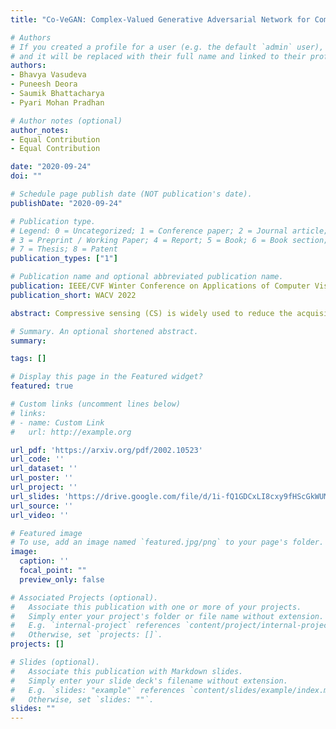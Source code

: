 ```yaml
---
title: "Co-VeGAN: Complex-Valued Generative Adversarial Network for Compressive Sensing MR Image Reconstruction"

# Authors
# If you created a profile for a user (e.g. the default `admin` user), write the username (folder name) here 
# and it will be replaced with their full name and linked to their profile.
authors:
- Bhavya Vasudeva
- Puneesh Deora
- Saumik Bhattacharya
- Pyari Mohan Pradhan

# Author notes (optional)
author_notes: 
- Equal Contribution
- Equal Contribution

date: "2020-09-24"
doi: ""

# Schedule page publish date (NOT publication's date).
publishDate: "2020-09-24"

# Publication type.
# Legend: 0 = Uncategorized; 1 = Conference paper; 2 = Journal article;
# 3 = Preprint / Working Paper; 4 = Report; 5 = Book; 6 = Book section;
# 7 = Thesis; 8 = Patent
publication_types: ["1"]

# Publication name and optional abbreviated publication name.
publication: IEEE/CVF Winter Conference on Applications of Computer Vision
publication_short: WACV 2022

abstract: Compressive sensing (CS) is widely used to reduce the acquisition time of magnetic resonance imaging (MRI). Although state-of-the-art deep learning based methods have been able to obtain fast, high-quality reconstruction of CS-MR images, their main drawback is that they treat complex-valued MRI data as real-valued entities. Most methods either extract the magnitude from the complex-valued entities or concatenate them as two real-valued channels. In both the cases, the phase content, which links the real and imaginary parts of the complex-valued entities, is discarded. In order to address the fundamental problem of real-valued deep networks, i.e. their inability to process complex-valued data, we propose a novel framework based on a complex-valued generative adversarial network (Co-VeGAN). Our model can process complex-valued input, which enables it to perform high-quality reconstruction of the CS-MR images. Further, considering that phase is a crucial component of complex-valued entities, we propose a novel complex-valued activation function, which is sensitive to the phase of the input. Extensive evaluation of the proposed approach on different datasets using various sampling masks demonstrates that the proposed model significantly outperforms the existing CS-MRI reconstruction techniques in terms of peak signal-to-noise ratio as well as structural similarity index. Further, it uses significantly fewer trainable parameters to do so, as compared to the real-valued deep learning based methods. 

# Summary. An optional shortened abstract.
summary: 

tags: []

# Display this page in the Featured widget?
featured: true

# Custom links (uncomment lines below)
# links:
# - name: Custom Link
#   url: http://example.org

url_pdf: 'https://arxiv.org/pdf/2002.10523'
url_code: ''
url_dataset: ''
url_poster: ''
url_project: ''
url_slides: 'https://drive.google.com/file/d/1i-fQ1GDCxLI8cxy9fHScGkWUMG3ly06i/view?usp=sharing'
url_source: ''
url_video: ''

# Featured image
# To use, add an image named `featured.jpg/png` to your page's folder. 
image:
  caption: ''
  focal_point: ""
  preview_only: false

# Associated Projects (optional).
#   Associate this publication with one or more of your projects.
#   Simply enter your project's folder or file name without extension.
#   E.g. `internal-project` references `content/project/internal-project/index.md`.
#   Otherwise, set `projects: []`.
projects: []

# Slides (optional).
#   Associate this publication with Markdown slides.
#   Simply enter your slide deck's filename without extension.
#   E.g. `slides: "example"` references `content/slides/example/index.md`.
#   Otherwise, set `slides: ""`.
slides: ""
---
```




